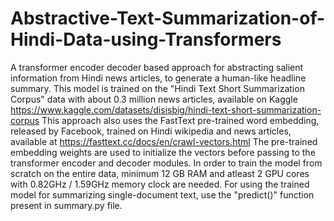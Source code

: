 # Abstractive-Text-Summarization-of-Hindi-Data-using-Transformers
A transformer encoder decoder based approach for abstracting salient information from Hindi news articles, to generate a human-like headline summary.
This model is trained on the "Hindi Text Short Summarization Corpus" data with about 0.3 million news articles, available on Kaggle https://www.kaggle.com/datasets/disisbig/hindi-text-short-summarization-corpus
This approach also uses the FastText pre-trained word embedding, released by Facebook, trained on Hindi wikipedia and news articles, available at https://fasttext.cc/docs/en/crawl-vectors.html 
The pre-trained embedding weights are used to initialize the vectors before passing to the transformer encoder and decoder modules.
In order to train the model from scratch on the entire data, minimum 12 GB RAM and atleast 2 GPU cores with 0.82GHz / 1.59GHz memory clock are needed.
For using the trained model for summarizing single-document text, use the "predict()" function present in summary.py file.
